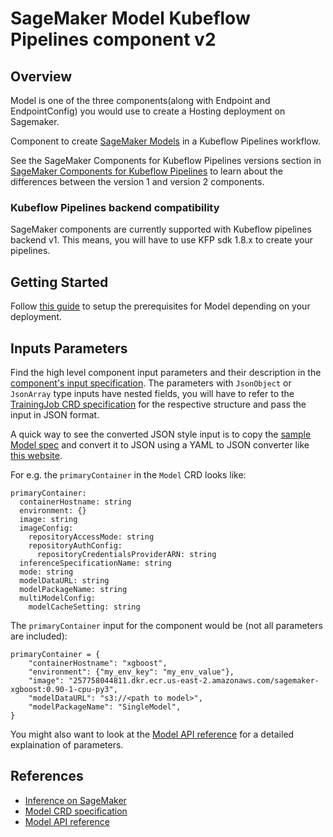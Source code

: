 # SageMaker Model Kubeflow Pipelines component v2

## Overview

Model is one of the three components(along with Endpoint and EndpointConfig) you would use to create a Hosting deployment on Sagemaker.

Component to create [SageMaker Models](https://docs.aws.amazon.com/sagemaker/latest/dg/deploy-model.html) in a Kubeflow Pipelines workflow.

See the SageMaker Components for Kubeflow Pipelines versions section in [SageMaker Components for Kubeflow Pipelines](https://docs.aws.amazon.com/sagemaker/latest/dg/kubernetes-sagemaker-components-for-kubeflow-pipelines.html#kubeflow-pipeline-components) to learn about the differences between the version 1 and version 2 components.

### Kubeflow Pipelines backend compatibility

SageMaker components are currently supported with Kubeflow pipelines backend v1. This means, you will have to use KFP sdk 1.8.x to create your pipelines.

## Getting Started

Follow [this guide](https://github.com/kubeflow/pipelines/tree/master/samples/contrib/aws-samples#prerequisites) to setup the prerequisites for Model depending on your deployment.

## Inputs Parameters

Find the high level component input parameters and their description in the [component's input specification](./component.yaml). The parameters with `JsonObject` or `JsonArray` type inputs have nested fields, you will have to refer to the [TrainingJob CRD specification](https://aws-controllers-k8s.github.io/community/reference/sagemaker/v1alpha1/model/) for the respective structure and pass the input in JSON format.

A quick way to see the converted JSON style input is to copy the [sample Model spec](https://aws-controllers-k8s.github.io/community/reference/sagemaker/v1alpha1/model/#spec) and convert it to JSON using a YAML to JSON converter like [this website](https://jsonformatter.org/yaml-to-json).

For e.g. the `primaryContainer` in the `Model` CRD looks like:

```
primaryContainer:
  containerHostname: string
  environment: {}
  image: string
  imageConfig:
    repositoryAccessMode: string
    repositoryAuthConfig:
      repositoryCredentialsProviderARN: string
  inferenceSpecificationName: string
  mode: string
  modelDataURL: string
  modelPackageName: string
  multiModelConfig:
    modelCacheSetting: string
```

The `primaryContainer` input for the component would be (not all parameters are included):

```
primaryContainer = {
    "containerHostname": "xgboost",
    "environment": {"my_env_key": "my_env_value"},
    "image": "257758044811.dkr.ecr.us-east-2.amazonaws.com/sagemaker-xgboost:0.90-1-cpu-py3",
    "modelDataURL": "s3://<path to model>",
    "modelPackageName": "SingleModel",
}
```

You might also want to look at the [Model API reference](https://docs.aws.amazon.com/sagemaker/latest/APIReference/API_CreateModel.html) for a detailed explaination of parameters.

## References

- [Inference on SageMaker](https://docs.aws.amazon.com/sagemaker/latest/dg/deploy-model.html)
- [Model CRD specification](https://aws-controllers-k8s.github.io/community/reference/sagemaker/v1alpha1/model/)
- [Model API reference](https://docs.aws.amazon.com/sagemaker/latest/APIReference/API_CreateModel.html)
